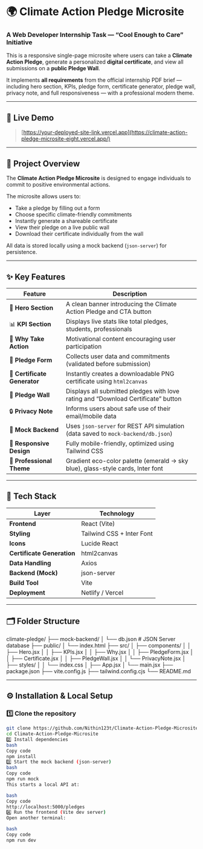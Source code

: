 # 🌍 Climate Action Pledge Microsite  
### A Web Developer Internship Task — “Cool Enough to Care” Initiative  

This is a responsive single-page microsite where users can take a **Climate Action Pledge**, generate a personalized **digital certificate**, and view all submissions on a **public Pledge Wall**.  

It implements **all requirements** from the official internship PDF brief — including hero section, KPIs, pledge form, certificate generator, pledge wall, privacy note, and full responsiveness — with a professional modern theme.

---

## 🔗 Live Demo
> [https://your-deployed-site-link.vercel.app](https://climate-action-pledge-microsite-eight.vercel.app/)

---
## 📘 Project Overview

The **Climate Action Pledge Microsite** is designed to engage individuals to commit to positive environmental actions.  

The microsite allows users to:
- Take a pledge by filling out a form  
- Choose specific climate-friendly commitments  
- Instantly generate a shareable certificate  
- View their pledge on a live public wall  
- Download their certificate individually from the wall  

All data is stored locally using a mock backend (`json-server`) for persistence.

---

## ✨ Key Features

| Feature | Description |
|----------|--------------|
| 🌅 **Hero Section** | A clean banner introducing the Climate Action Pledge and CTA button |
| 📊 **KPI Section** | Displays live stats like total pledges, students, professionals |
| 🌿 **Why Take Action** | Motivational content encouraging user participation |
| 📝 **Pledge Form** | Collects user data and commitments (validated before submission) |
| 🪪 **Certificate Generator** | Instantly creates a downloadable PNG certificate using `html2canvas` |
| 💚 **Pledge Wall** | Displays all submitted pledges with love rating and “Download Certificate” button |
| 🔒 **Privacy Note** | Informs users about safe use of their email/mobile data |
| 🧩 **Mock Backend** | Uses `json-server` for REST API simulation (data saved to `mock-backend/db.json`) |
| 📱 **Responsive Design** | Fully mobile-friendly, optimized using Tailwind CSS |
| 🎨 **Professional Theme** | Gradient eco-color palette (emerald → sky blue), glass-style cards, Inter font |

---

## 🧰 Tech Stack

| Layer | Technology |
|--------|-------------|
| **Frontend** | React (Vite) |
| **Styling** | Tailwind CSS + Inter Font |
| **Icons** | Lucide React |
| **Certificate Generation** | html2canvas |
| **Data Handling** | Axios |
| **Backend (Mock)** | json-server |
| **Build Tool** | Vite |
| **Deployment** | Netlify / Vercel |

---

## 🗂 Folder Structure

climate-pledge/
├── mock-backend/
│ └── db.json # JSON Server database
├── public/
│ └── index.html
├── src/
│ ├── components/
│ │ ├── Hero.jsx
│ │ ├── KPIs.jsx
│ │ ├── Why.jsx
│ │ ├── PledgeForm.jsx
│ │ ├── Certificate.jsx
│ │ ├── PledgeWall.jsx
│ │ └── PrivacyNote.jsx
│ ├── styles/
│ │ └── index.css
│ ├── App.jsx
│ └── main.jsx
├── package.json
├── vite.config.js
├── tailwind.config.cjs
└── README.md



---

## ⚙️ Installation & Local Setup

### 1️⃣ Clone the repository
```bash
git clone https://github.com/Nithin123t/Climate-Action-Pledge-Microsite.git
cd Climate-Action-Pledge-Microsite
2️⃣ Install dependencies
bash
Copy code
npm install
3️⃣ Start the mock backend (json-server)
bash
Copy code
npm run mock
This starts a local API at:

bash
Copy code
http://localhost:5000/pledges
4️⃣ Run the frontend (Vite dev server)
Open another terminal:

bash
Copy code
npm run dev

